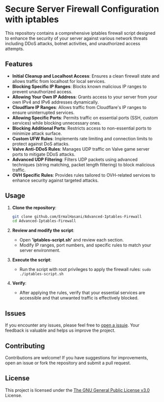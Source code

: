 # Secure Server Firewall Configuration with iptables

This repository contains a comprehensive iptables firewall script designed to enhance the security of your server against various network threats including DDoS attacks, botnet activities, and unauthorized access attempts.

## Features

- **Initial Cleanup and Localhost Access**: Ensures a clean firewall state and allows traffic from localhost for local services.
- **Blocking Specific IP Ranges**: Blocks known malicious IP ranges to prevent unauthorized access.
- **Allowing Your Own IP Address**: Grants access to your server from your own IPv4 and IPv6 addresses dynamically.
- **Cloudflare IP Ranges**: Allows traffic from Cloudflare's IP ranges to ensure uninterrupted services.
- **Allowing Specific Ports**: Permits traffic on essential ports (SSH, custom services) while blocking unnecessary ones.
- **Blocking Additional Ports**: Restricts access to non-essential ports to minimize attack surface.
- **Custom UFW Rules**: Implements rate limiting and connection limits to protect against DoS attacks.
- **Valve Anti-DDoS Rules**: Manages UDP traffic on Valve game server ports to mitigate DDoS attacks.
- **Advanced UDP Filtering**: Filters UDP packets using advanced techniques (string matching, packet length filtering) to block malicious traffic.
- **OVH Specific Rules**: Provides rules tailored to OVH-related services to enhance security against targeted attacks.

## Usage

1. **Clone the repository**:
   ```bash
   git clone github.com/ErmalHasani/Advanced-Iptables-Firewall
   cd Advanced-Iptables-Firewall
   ```

2. **Review and modify the script**:
   - Open **'iptables-script.sh'** and review each section.
   - Modify IP ranges, port numbers, and specific rules to match your server environment.
  
3. **Execute the script**:
   - Run the script with root privileges to apply the firewall rules:
   ```sudo ./iptables-script.sh```

4. **Verify**:
   - After applying the rules, verify that your essential services are accessible and that unwanted traffic is effectively blocked.

## Issues
If you encounter any issues, please feel free to [open a issuie](https://github.com/ErmalHasani/Advanced-Iptables-Firewall/issues). Your feedback is valuable and helps us improve the project.

## Contributing
Contributions are welcome! If you have suggestions for improvements, open an issue or fork the repository and submit a pull request.

## License
This project is licensed under the [The GNU General Public License v3.0](https://www.gnu.org/licenses/gpl-3.0.en.html) License.

